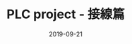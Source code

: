 ---
templateKey: 'blog-post'
title: 'PLC project - 接線篇'
date: 2019-09-21
featuredpost: false
featuredimage: 
description: >-
  如何接線
tags:
  - PLC
  - AutoControl
  - Modbus
---